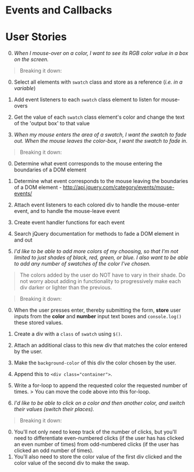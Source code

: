 # Events and Callbacks

# User Stories

0. *When I mouse-over on a color, I want to see its RGB color value in a box on the screen.*
  > Breaking it down:
  0. Select all elements with `swatch` class and store as a reference (*i.e. in a variable*)
  0. Add event listeners to each `swatch` class element to listen for mouse-overs
  0. Get the value of each `swatch` class element's color and change the text of the 'output box' to that value

0. *When my mouse enters the area of a swatch, I want the swatch to fade out. When the mouse leaves the color-box, I want the swatch to fade in.*
  >Breaking it down:
  0. Determine what event corresponds to the mouse entering the boundaries of a DOM element
  0. Determine what event corresponds to the mouse leaving the boundaries of a DOM element
    - http://api.jquery.com/category/events/mouse-events/
  0. Attach event listeners to each colored div to handle the mouse-enter event, and to handle the mouse-leave event
  0. Create event handler functions for each event
  0. Search jQuery documentation for methods to fade a DOM element in and out

0. *I'd like to be able to add more colors of my choosing, so that I'm not limited to just shades of black, red, green, or blue. I also want to be able to add any number of swatches of the color I've chosen.*
> The colors added by the user do NOT have to vary in their shade. Do not worry about adding in functionality to progressively make each div darker or lighter than the previous.

  >Breaking it down:
  0. When the user presses enter, thereby submitting the form, **store** user inputs from the **color** and **number** input text boxes and `console.log()` these stored values.  
  0. Create a div with a `class` of `swatch` using `$()`.
  0. Attach an additional class to this new div that matches the color entered by the user.
  0. Make the `background-color` of this div the color chosen by the user.
  0. Append this to `<div class="container">`.  
  0. Write a for-loop to append the requested color the requested number of times.
    > You can move the code above into this for-loop.

0. *I'd like to be able to click on a color and then another color, and switch their values (switch their places).*
  > Breaking it down:
  0. You'll not only need to keep track of the number of clicks, but you'll need to differentiate even-numbered clicks (if the user has has clicked an even number of times) from odd-numbered clicks (if the user has clicked an odd number of times).
  0. You'll also need to store the color value of the first div clicked and the color value of the second div to make the swap.
